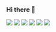 ### Hi there 👋

<!--
**sushanthach12/sushanthach12** is a ✨ _special_ ✨ repository because its `README.md` (this file) appears on your GitHub profile.

Here are some ideas to get you started:

- 🔭 I’m currently working on ...
- 🌱 I’m currently learning ...
- 👯 I’m looking to collaborate on ...
- 🤔 I’m looking for help with ...
- 💬 Ask me about ...
- 📫 How to reach me: ...
- 😄 Pronouns: ...
- ⚡ Fun fact: ...
-->
<img  href="https://github.com/sushanthach12/" src="https://img.shields.io/badge/GitHub-100000?style=for-the-badge&logo=github&logoColor=white">        <img  href="https://github.com/sushanthach12/" src="https://img.shields.io/badge/Java-100000?style=for-the-badge&logo=Java&logoColor=orange">           <img  href="https://github.com/sushanthach12/" src="https://img.shields.io/badge/Javascript-100000?style=for-the-badge&logo=Javascript&logoColor=yellow">        <img  href="https://github.com/sushanthach12/" src="https://img.shields.io/badge/Bootstrap-100000?style=for-the-badge&logo=bootstrap&logoColor=purple">        <img  href="https://github.com/sushanthach12/" src="https://img.shields.io/badge/Android studio-100000?style=for-the-badge&logo=androidstudio&logoColor=blue-green">        <img  href="https://github.com/sushanthach12/" src="https://img.shields.io/badge/CSS-100000?style=for-the-badge&logo=css&logoColor=blue">     

